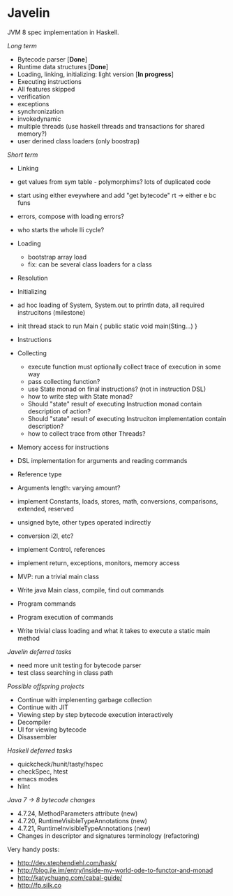 Javelin
=======
JVM 8 spec implementation in Haskell.

*Long term*
* Bytecode parser [**Done**]
* Runtime data structures [**Done**]
* Loading, linking, initializing: light version [**In progress**]
* Executing instructions
* All features skipped
 * verification
 * exceptions
 * synchronization
 * invokedynamic
 * multiple threads (use haskell threads and transactions for shared memory?)
 * user derined class loaders (only boostrap)

*Short term*
* Linking
 * get values from sym table - polymorphims? lots of duplicated code
 * start using either eveywhere and add "get bytecode" rt -> either e bc funs
 * errors, compose with loading errors?
 * who starts the whole lli cycle?
* Loading
  * bootstrap array load
  * fix: can be several class loaders for a class

* Resolution
* Initializing

* ad hoc loading of System, System.out to println data, all required instrucitons (milestone)
* init thread stack to run Main { public static void main(Sting...) }
* Instructions
 * Collecting
   * execute function must optionally collect trace of execution in some way
   * pass collecting function?
   * use State monad on final instructions? (not in instruction DSL)
   * how to write step with State monad?
   * Should "state" result of executing Instruction monad contain description of action?
   * Should "state" result of executing Instruciton implementation contain description?
   * how to collect trace from other Threads?
  * Memory access for instructions
  * DSL implementation for arguments and reading commands
  * Reference type
  * Arguments length: varying amount?
  * implement Constants, loads, stores, math, conversions, comparisons, extended, reserved
  * unsigned byte, other types operated indirectly
  * conversion i2l, etc?
  * implement Control, references
  * implement return, exceptions, monitors, memory access
 * MVP: run a trivial main class
  * Write java Main class, compile, find out commands
  * Program commands
  * Program execution of commands
  * Write trivial class loading and what it takes to execute a static main method

*Javelin deferred tasks*
* need more unit testing for bytecode parser
* test class searching in class path

*Possible offspring projects*
* Continue with implenenting garbage collection
* Continue with JIT
* Viewing step by step bytecode execution interactively
* Decompiler
* UI for viewing bytecode
* Disassembler

*Haskell deferred tasks*
* quickcheck/hunit/tasty/hspec
* checkSpec, htest
* emacs modes
* hlint

*Java 7 -> 8 bytecode changes*
* 4.7.24, MethodParameters attribute (new)
* 4.7.20, RuntimeVisibleTypeAnnotations (new)
* 4.7.21, RuntimeInvisibleTypeAnnotations (new)
* Changes in descriptor and signatures terminology (refactoring)

Very handy posts:
* http://dev.stephendiehl.com/hask/
* http://blog.jle.im/entry/inside-my-world-ode-to-functor-and-monad
* http://katychuang.com/cabal-guide/
* http://fp.silk.co